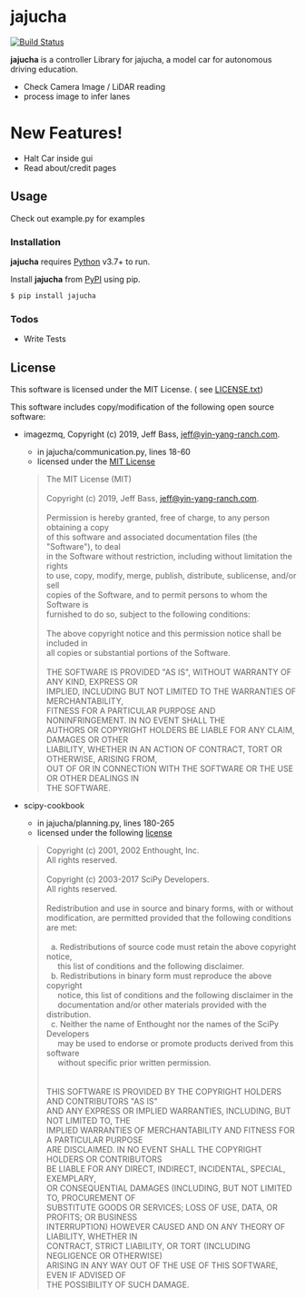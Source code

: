 # jajucha

[![Build Status]()]()

**jajucha** is a controller Library for jajucha, a model car for autonomous driving education.

- Check Camera Image / LiDAR reading
- process image to infer lanes

# New Features!

- Halt Car inside gui
- Read about/credit pages

## Usage

Check out example.py for examples

### Installation

**jajucha** requires [Python](https://www.python.org/) v3.7+ to run.

Install **jajucha** from [PyPI](https://pypi.org/project/jajucha/) using pip.

```sh
$ pip install jajucha
```

### Todos

- Write Tests

## License

This software is licensed under the MIT License. (
see [LICENSE.txt](https://github.com/gyusang/jajucha/blob/main/LICENSE.txt))

This software includes copy/modification of the following open source software:

- imagezmq, Copyright (c) 2019, Jeff Bass, jeff@yin-yang-ranch.com.
    - in jajucha/communication.py, lines 18-60
    - licensed under
      the [MIT License](https://github.com/jeffbass/imagezmq/blob/7a233584552c929d2a0c7152da563989331735ca/LICENSE.txt)
  > The MIT License (MIT)\
  \
  Copyright (c) 2019, Jeff Bass, jeff@yin-yang-ranch.com.\
  \
  Permission is hereby granted, free of charge, to any person obtaining a copy\
  of this software and associated documentation files (the "Software"), to deal\
  in the Software without restriction, including without limitation the rights\
  to use, copy, modify, merge, publish, distribute, sublicense, and/or sell\
  copies of the Software, and to permit persons to whom the Software is\
  furnished to do so, subject to the following conditions:\
  \
  The above copyright notice and this permission notice shall be included in\
  all copies or substantial portions of the Software.\
  \
  THE SOFTWARE IS PROVIDED "AS IS", WITHOUT WARRANTY OF ANY KIND, EXPRESS OR\
  IMPLIED, INCLUDING BUT NOT LIMITED TO THE WARRANTIES OF MERCHANTABILITY,\
  FITNESS FOR A PARTICULAR PURPOSE AND NONINFRINGEMENT. IN NO EVENT SHALL THE\
  AUTHORS OR COPYRIGHT HOLDERS BE LIABLE FOR ANY CLAIM, DAMAGES OR OTHER\
  LIABILITY, WHETHER IN AN ACTION OF CONTRACT, TORT OR OTHERWISE, ARISING FROM,\
  OUT OF OR IN CONNECTION WITH THE SOFTWARE OR THE USE OR OTHER DEALINGS IN\
  THE SOFTWARE.

- scipy-cookbook
    - in jajucha/planning.py, lines 180-265
    - licensed under the
      following [license](https://github.com/scipy/scipy-cookbook/blob/5e2833afe5589ac794d70d858a22116144730bee/LICENSE.txt)
  > Copyright (c) 2001, 2002 Enthought, Inc.\
  All rights reserved.\
  \
  Copyright (c) 2003-2017 SciPy Developers.\
  All rights reserved.\
  \
  Redistribution and use in source and binary forms, with or without\
  modification, are permitted provided that the following conditions are met:\
  \
  &nbsp; a. Redistributions of source code must retain the above copyright notice,\
  &nbsp; &nbsp; &nbsp;this list of conditions and the following disclaimer.\
  &nbsp; b. Redistributions in binary form must reproduce the above copyright\
  &nbsp; &nbsp; &nbsp;notice, this list of conditions and the following disclaimer in the\
  &nbsp; &nbsp; &nbsp;documentation and/or other materials provided with the distribution.\
  &nbsp; c. Neither the name of Enthought nor the names of the SciPy Developers\
  &nbsp; &nbsp; &nbsp;may be used to endorse or promote products derived from this software\
  &nbsp; &nbsp; &nbsp;without specific prior written permission.\
  \
  \
  THIS SOFTWARE IS PROVIDED BY THE COPYRIGHT HOLDERS AND CONTRIBUTORS "AS IS"\
  AND ANY EXPRESS OR IMPLIED WARRANTIES, INCLUDING, BUT NOT LIMITED TO, THE\
  IMPLIED WARRANTIES OF MERCHANTABILITY AND FITNESS FOR A PARTICULAR PURPOSE\
  ARE DISCLAIMED. IN NO EVENT SHALL THE COPYRIGHT HOLDERS OR CONTRIBUTORS\
  BE LIABLE FOR ANY DIRECT, INDIRECT, INCIDENTAL, SPECIAL, EXEMPLARY,\
  OR CONSEQUENTIAL DAMAGES (INCLUDING, BUT NOT LIMITED TO, PROCUREMENT OF\
  SUBSTITUTE GOODS OR SERVICES; LOSS OF USE, DATA, OR PROFITS; OR BUSINESS\
  INTERRUPTION) HOWEVER CAUSED AND ON ANY THEORY OF LIABILITY, WHETHER IN\
  CONTRACT, STRICT LIABILITY, OR TORT (INCLUDING NEGLIGENCE OR OTHERWISE)\
  ARISING IN ANY WAY OUT OF THE USE OF THIS SOFTWARE, EVEN IF ADVISED OF\
  THE POSSIBILITY OF SUCH DAMAGE.
